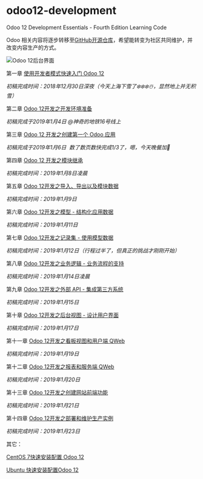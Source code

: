 # odoo12-development
Odoo 12 Development Essentials - Fourth Edition Learning Code

Odoo 相关内容将逐步转移至[GitHub开源仓库](https://github.com/iTranslateX)，希望能转变为社区共同维护，并改变内容生产的方式。

![Odoo 12后台界面](http://upload-images.jianshu.io/upload_images/14565748-2fa442df00b99829.jpg?imageMogr2/auto-orient/strip%7CimageView2/2/w/1240)

第一章 [使用开发者模式快速入门 Odoo 12](https://github.com/iTranslateX/odoo-essentials/blob/main/1.md)

*初稿完成时间：2018年12月30日深夜（今天上海下雪了❄️❄️❄️☃️，显然地上并无积雪）*

第二章 [Odoo 12开发之开发环境准备](https://github.com/iTranslateX/odoo-essentials/blob/main/2.md)

*初稿完成于2019年1月4日 @神奇的地铁16号线上*

第三章 [Odoo 12 开发之创建第一个 Odoo 应用](https://github.com/iTranslateX/odoo-essentials/blob/main/3.md)

*初稿完成于2019年1月6日  数了数页数快完成1/3了，嗯，今天晚餐加🍗*

第四章 [Odoo 12 开发之模块继承](https://github.com/iTranslateX/odoo-essentials/blob/main/4.md)

*初稿完成时间：2019年1月8日凌晨*

第五章 [Odoo 12开发之导入、导出以及模块数据](https://github.com/iTranslateX/odoo-essentials/blob/main/5.md)

*初稿完成时间：2019年1月9日*

第六章 [Odoo 12开发之模型 - 结构化应用数据](https://github.com/iTranslateX/odoo-essentials/blob/main/6.md)

*初稿完成时间：2019年1月11日*

第七章 [Odoo 12开发之记录集 - 使用模型数据](https://github.com/iTranslateX/odoo-essentials/blob/main/7.md)

*初稿完成时间：2019年1月12日（行程过半了，但真正的挑战才刚刚开始）*

第八章 [Odoo 12开发之业务逻辑 - 业务流程的支持](https://github.com/iTranslateX/odoo-essentials/blob/main/8.md)

*初稿完成时间：2019年1月14日凌晨*

第九章 [Odoo 12开发之外部 API - 集成第三方系统](https://github.com/iTranslateX/odoo-essentials/blob/main/9.md)

*初稿完成时间：2019年1月15日*

第十章 [Odoo 12开发之后台视图 - 设计用户界面](https://github.com/iTranslateX/odoo-essentials/blob/main/10.md)

*初稿完成时间：2019年1月17日*

第十一章 [Odoo 12开发之看板视图和用户端 QWeb](https://github.com/iTranslateX/odoo-essentials/blob/main/11.md)

*初稿完成时间：2019年1月19日*

第十二章 [Odoo 12开发之报表和服务端 QWeb](https://github.com/iTranslateX/odoo-essentials/blob/main/12.md)

*初稿完成时间：2019年1月20日*

第十三章 [Odoo 12开发之创建网站前端功能](https://github.com/iTranslateX/odoo-essentials/blob/main/13.md)

*初稿完成时间：2019年1月21日*

第十四章 [Odoo 12开发之部署和维护生产实例](https://github.com/iTranslateX/odoo-essentials/blob/main/14.md)

*初稿完成时间：2019年1月23日*

其它：

[CentOS 7快速安装配置 Odoo 12](https://alanhou.org/centos-odoo-12/)

[Ubuntu 快速安装配置Odoo 12](https://alanhou.org/odoo-12/)
